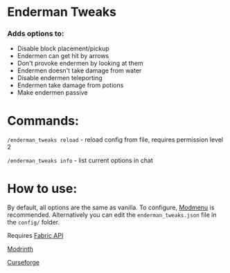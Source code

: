 # Enderman Tweaks
### Adds options to:
- Disable block placement/pickup
- Endermen can get hit by arrows
- Don't provoke endermen by looking at them
- Endermen doesn't take damage from water
- Disable endermen teleporting
- Endermen take damage from potions
- Make endermen passive
# Commands:
`/enderman_tweaks reload` - reload config from file, requires permission level 2

`/enderman_tweaks info` - list current options in chat
# How to use:
By default, all options are the same as vanilla. To configure, [Modmenu](https://modrinth.com/mod/modmenu) is recommended. Alternatively you can edit the `enderman_tweaks.json` file in the `config/` folder.

Requires [Fabric API](https://modrinth.com/mod/fabric-api)

[Modrinth](https://modrinth.com/mod/enderman-tweaks)

[Curseforge](https://legacy.curseforge.com/minecraft/mc-mods/enderman-tweaks)
